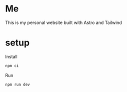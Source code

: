 # Me

This is my personal website built with Astro and Tailwind

# setup

Install
```bash
npm ci
```

Run
```bash
npm run dev
```

